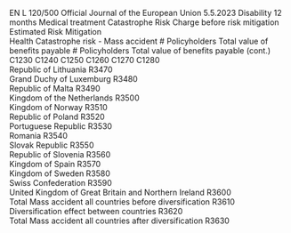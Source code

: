 EN  L 120/500 Official Journal of the European Union 5.5.2023
 Disability 12 months  Medical treatment  Catastrophe Risk 
Charge before 
risk mitigation  Estimated Risk 
Mitigation  
Health Catastrophe risk - Mass accident  # Policyholders  Total value of 
benefits payable  # Policyholders  Total value of 
benefits payable  (cont.)  
C1230  C1240  C1250  C1260  C1270  C1280  
Republic of Lithuania  R3470  
Grand Duchy of Luxemburg  R3480  
Republic of Malta  R3490  
Kingdom of the Netherlands  R3500  
Kingdom of Norway  R3510  
Republic of Poland  R3520  
Portuguese Republic  R3530  
Romania  R3540  
Slovak Republic  R3550  
Republic of Slovenia  R3560  
Kingdom of Spain  R3570  
Kingdom of Sweden  R3580  
Swiss Confederation  R3590  
United Kingdom of Great Britain and 
Northern Ireland  R3600  
Total Mass accident all countries 
before diversification  R3610  
Diversification effect between countries  R3620  
Total Mass accident all countries after 
diversification  R3630